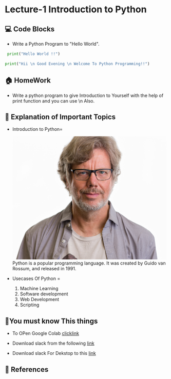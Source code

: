 # Lecture-1 Introduction to Python

## 💻 Code Blocks

* Write a Python Program to "Hello World".
```python 
 print("Hello World !!")
 ```

 ```python 
 print("Hii \n Good Evening \n Welcome To Python Programming!!")
 ```
## 🏠 HomeWork

* Write a python program to give Introduction to Yourself with the help of print function and you can use \n Also.


## 🧠 Explanation of Important Topics

* Introduction to Python= <br>
    <!-- Image --> 
    ![GuidoVanRossumImage](guido.jpg)<br>
      Python is a popular programming language. It was created by Guido van Rossum, and released in 1991.

* Usecases Of Python = <br>
   1. Machine Learning
   2. Software development
   3. Web Development
   4. Scripting

## 🤔You must know This things 
  * To OPen Google Colab 
  [clicklink](https://colab.research.google.com/drive/1E_HrrMlqLnK6ujoOZm4jWzHKS3iOQ_ty#updateTitle=true&folderId=1QLlYECd3DyXSZ4Ad63ohgJDG09d-bb46)

* Download slack from the following
[link](https://play.google.com/store/apps/details?id=com.Slack)

* Download slack For Dekstop to this 
[link](https://slack.com/intl/en-in/downloads/windows)


## 📖 References





